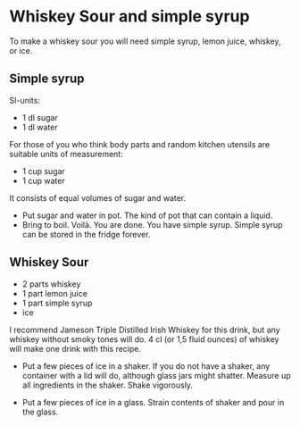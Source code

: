 # Whiskey Sour and simple syrup
To make a whiskey sour you will need simple syrup, lemon juice, whiskey, or ice.


## Simple syrup

SI-units:
* 1 dl sugar
* 1 dl water

For those of you who think body parts and random kitchen utensils are suitable units of measurement:
* 1 cup sugar
* 1 cup water

It consists of equal volumes of sugar and water.
- Put sugar and water in pot. The kind of pot that can contain a liquid.
- Bring to boil. 
Voilà. You are done. You have simple syrup. Simple syrup can be stored in the fridge forever.

## Whiskey Sour
* 2 parts whiskey
* 1 part lemon juice
* 1 part simple syrup
* ice

I recommend Jameson Triple Distilled Irish Whiskey for this drink, but
any whiskey without smoky tones will do. 4 cl (or 1,5 fluid ounces) of whiskey will
make one drink with this recipe.

- Put a few pieces of ice in a shaker. If you do not have a shaker, any container with a lid will do,
although glass jars might shatter. Measure up all ingredients in the shaker. Shake vigorously.

- Put a few pieces of ice in a glass. Strain contents of shaker and pour in the glass.
